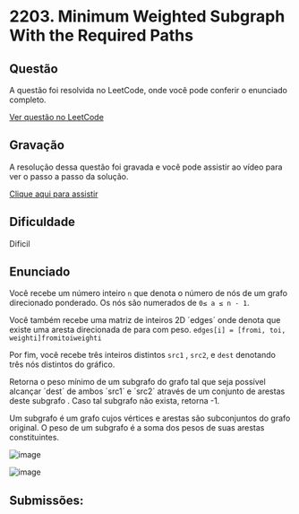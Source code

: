 # 2203. Minimum Weighted Subgraph With the Required Paths

## Questão

A questão foi resolvida no LeetCode, onde você pode conferir o enunciado completo.

[Ver questão no LeetCode](https://leetcode.com/problems/minimum-weighted-subgraph-with-the-required-paths/description/?envType=problem-list-v2&envId=graph&difficulty=HARD)  

## Gravação

A resolução dessa questão foi gravada e você pode assistir ao vídeo para ver o passo a passo da solução.

[Clique aqui para assistir]()

## Dificuldade

Dificil

## Enunciado
Você recebe um número inteiro `n` que denota o número de nós de um grafo direcionado ponderado. Os nós são numerados de `0≤ a ≤ n - 1`.

Você também recebe uma matriz de inteiros 2D ´edges´ onde denota que existe uma aresta direcionada de para com peso. `edges[i] = [fromi, toi, weighti]fromitoiweighti`

Por fim, você recebe três inteiros distintos `src1` , `src2`, e `dest` denotando três nós distintos do gráfico.

Retorna o peso mínimo de um subgrafo do grafo tal que seja possível alcançar ´dest´ de ambos ´src1´ e ´src2´ através de um conjunto de arestas deste subgrafo . Caso tal subgrafo não exista, retorna -1.

Um subgrafo é um grafo cujos vértices e arestas são subconjuntos do grafo original. O peso de um subgrafo é a soma dos pesos de suas arestas constituintes.

![image](https://github.com/user-attachments/assets/a2f972b4-9895-4d8d-b949-da9f3b26da5a)

![image](https://github.com/user-attachments/assets/573fe8e0-9584-4bd0-b033-5a0c9d64cfe5)



## Submissões:
